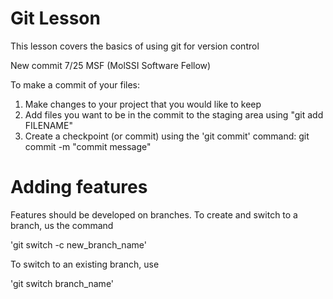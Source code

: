 # Git Lesson

This lesson covers the basics of using git for version control

New commit 7/25 MSF (MolSSI Software Fellow)

To make a commit of your files:
1. Make changes to your project that you would like to keep
2. Add files you want to be in the commit to the staging area using "git add FILENAME"
3. Create a checkpoint (or commit) using the 'git commit' command: git commit -m "commit message"

# Adding features
Features should be developed on branches.
To create and switch to a branch, us the command

'git switch -c new_branch_name'

To switch to an existing branch, use

'git switch branch_name'
